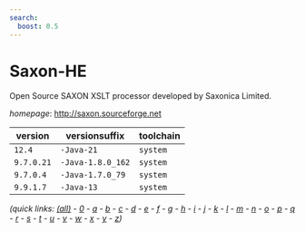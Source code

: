 ```yaml
---
search:
  boost: 0.5
---
```

# Saxon-HE

Open Source SAXON XSLT processor developed by Saxonica Limited.

*homepage*: <http://saxon.sourceforge.net>

version | versionsuffix | toolchain
--------|---------------|----------
``12.4`` | ``-Java-21`` | ``system``
``9.7.0.21`` | ``-Java-1.8.0_162`` | ``system``
``9.7.0.4`` | ``-Java-1.7.0_79`` | ``system``
``9.9.1.7`` | ``-Java-13`` | ``system``


*(quick links: [(all)](../index.md) - [0](../0/index.md) - [a](../a/index.md) - [b](../b/index.md) - [c](../c/index.md) - [d](../d/index.md) - [e](../e/index.md) - [f](../f/index.md) - [g](../g/index.md) - [h](../h/index.md) - [i](../i/index.md) - [j](../j/index.md) - [k](../k/index.md) - [l](../l/index.md) - [m](../m/index.md) - [n](../n/index.md) - [o](../o/index.md) - [p](../p/index.md) - [q](../q/index.md) - [r](../r/index.md) - [s](../s/index.md) - [t](../t/index.md) - [u](../u/index.md) - [v](../v/index.md) - [w](../w/index.md) - [x](../x/index.md) - [y](../y/index.md) - [z](../z/index.md))*

